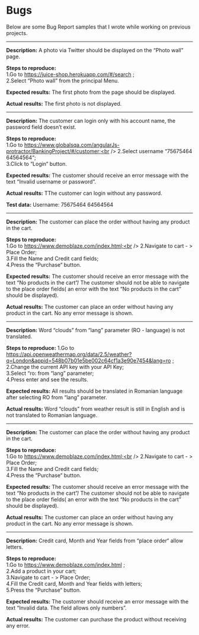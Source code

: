 # Bugs

Below are some Bug Report samples that I wrote while working on previous projects.

---------------------

**Description:**
A photo via Twitter should be displayed on the “Photo wall” page.

**Steps to reproduce:**<br />
1.Go to https://juice-shop.herokuapp.com/#/search ;<br />
2.Select “Photo wall” from the principal Menu.

**Expected results:**
The first photo from the page should be displayed.

**Actual results:**
The first photo is not displayed.


---------------------

**Description:**
The customer can login only with his account name, the password field doesn’t exist.

**Steps to reproduce:**<br />
1.Go to https://www.globalsqa.com/angularJs-protractor/BankingProject/#/customer;<br />
2.Select username “75675464 64564564“;<br />
3.Click to “Login“ button.

**Expected results:**
The customer should receive an error message with the text “Invalid username or password”.

**Actual results:**
TThe customer can login without any password.

**Test data:**
Username: 75675464 64564564



---------------------




**Description:**
The customer can place the order without having any product in the cart.

**Steps to reproduce:**<br />
1.Go to https://www.demoblaze.com/index.html;<br />
2.Navigate to cart - > Place Order;<br />
3.Fill the Name and Credit card fields;<br />
4.Press the “Purchase“ button.

**Expected results:**
The customer should receive an error message with the text “No products in the cart”/ The customer should not be able to navigate to the place order fields( an error with the text “No products in the cart” should be displayed).

**Actual results:**
The customer can place an order without having any product in the cart. No any error message is shown.


---------------------

**Description:**
Word “clouds” from “lang” parameter (RO - language) is not translated.

**Steps to reproduce:**
1.Go to https://api.openweathermap.org/data/2.5/weather?q=London&appid=548b07b01e5be002c64cf1a3e90e7454&lang=ro ;<br />
2.Change the current API key with your API Key;<br />
3.Select “ro: from “lang” parameter;<br />
4.Press enter and see the results.

**Expected results:**
All results should be translated in Romanian language after selecting RO from “lang” parameter. 

**Actual results:**
Word “clouds” from weather result is still in English and is not translated to Romanian language.

---------------------


**Description:**
The customer can place the order without having any product in the cart.

**Steps to reproduce:**<br />
1.Go to https://www.demoblaze.com/index.html;<br />
2.Navigate to cart - > Place Order;<br />
3.Fill the Name and Credit card fields;<br />
4.Press the “Purchase“ button.

**Expected results:**
The customer should receive an error message with the text “No products in the cart”/ The customer should not be able to navigate to the place order fields( an error with the text “No products in the cart” should be displayed).

**Actual results:**
The customer can place an order without having any product in the cart. No any error message is shown.


---------------------

**Description:**
Credit card, Month and Year fields from “place order“ allow letters.

**Steps to reproduce:**<br />
1.Go to https://www.demoblaze.com/index.html ;<br />
2.Add a product in your cart;<br />
3.Navigate to cart - > Place Order;<br />
4.Fill the Credit card, Month and Year fields with letters;<br />
5.Press the “Purchase“ button.

**Expected results:**
The customer should receive an error message with the text “Invalid data. The field allows only numbers”.

**Actual results:**
The customer can purchase the product without receiving any error.

